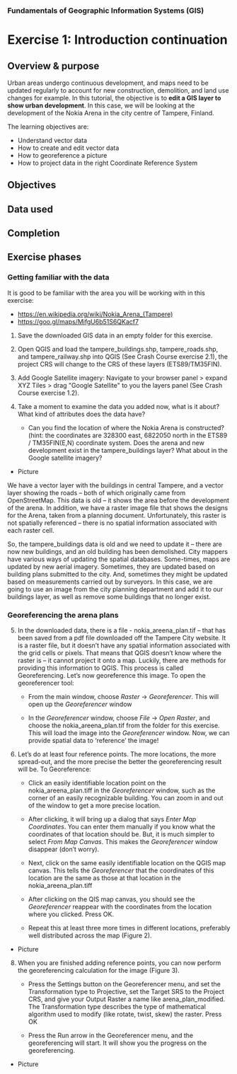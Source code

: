 ### Fundamentals of Geographic Information Systems (GIS)

# Exercise 1: Introduction continuation



## Overview & purpose
Urban areas undergo continuous development, and maps need to be updated regularly to account for new construction, demolition, and land use changes for example. In this tutorial, the objective is to **edit a GIS layer to show urban development**. In this case, we will be looking at the development of the Nokia Arena in the city centre of Tampere, Finland. 

The learning objectives are:
- Understand vector data
- How to create and edit vector data
- How to georeference a picture
- How to project data in the right Coordinate Reference System

## Objectives

## Data used

## Completion

## Exercise phases
### Getting familiar with the data
It is good to be familiar with the area you will be working with in this exercise:
- https://en.wikipedia.org/wiki/Nokia_Arena_(Tampere)
- https://goo.gl/maps/MifgU6b51S6QKacf7

1. Save the downloaded GIS data in an empty folder for this exercise.

2. Open QGIS and load the tampere_buildings.shp, tampere_roads.shp, and tampere_railway.shp into QGIS (See Crash Course exercise 2.1), the project CRS will change to the CRS of these layers (ETS89/TM35FIN).

3. Add Google Satellite imagery: Navigate to your browser panel > expand XYZ Tiles > drag "Google Satellite" to you the layers panel (See Crash Course exercise 1.2).

4. Take a moment to examine the data you added now, what is it about? What kind of attributes does the data have?
	- Can you find the location of where the Nokia Arena is constructed? (hint: the coordinates are 328300 east, 6822050 north in the ETS89 / TM35FIN(E,N) coordinate system. Does the arena and new development exist in the tampere_buildings layer? What about in the Google satellite imagery?

- Picture

We have a vector layer with the buildings in central Tampere, and a vector layer showing the roads – both of which originally came from OpenStreetMap. This data is old – it shows the area before the development of the arena. In addition, we have a raster image file that shows the designs for the Arena, taken from a planning document. Unfortunately, this raster is not spatially referenced – there is no spatial information associated with each raster cell.

So, the tampere_buildings data is old and we need to update it – there are now new buildings, and an old building has been demolished. City mappers have various ways of updating the spatial databases. Some-times, maps are updated by new aerial imagery. Sometimes, they are updated based on building plans submitted to the city. And, sometimes they might be updated based on measurements carried out by surveyors. In this case, we are going to use an image from the city planning department and add it to our buildings layer, as well as remove some buildings that no longer exist.

### Georeferencing the arena plans 

5. In the downloaded data, there is a file - nokia_areena_plan.tif – that has been saved from a pdf file downloaded off the Tampere City website. It is a raster file, but it doesn’t have any spatial information associated with the grid cells or pixels. That means that QGIS doesn’t know where the raster is – it cannot project it onto a map. Luckily, there are methods for providing this information to QGIS. This process is called Georeferencing. Let’s now georeference this image. To open the georeferencer tool:
	- From the main window, choose *Raster* -> *Georeferencer*. This will open up the *Georeferencer* window

	- In the *Georeferencer* window, choose *File* -> *Open Raster*, and choose the nokia_areena_plan.tif from the folder for this exercise. This will load the image into the *Georeferencer* window. Now, we can provide spatial data to ‘reference’ the image!

6. Let’s do at least four reference points. The more locations, the more spread-out, and the more precise the better the georeferencing result will be. To Georeference: 

	- Click an easily identifiable location point on the nokia_areena_plan.tiff in the *Georeferencer* window, such as the corner of an easily recognizable building. You can zoom in and out of the window to get a more precise location.
	
	- After clicking, it will bring up a dialog that says *Enter Map Coordinates*. You can enter them manually if you know what the coordinates of that location should be. But, it is much simpler to select *From Map Canvas*. This makes the *Georeferencer* window disappear (don’t worry).

	- Next, click on the same easily identifiable location on the QGIS map canvas. This tells the *Georeferencer* that the coordinates of this location are the same as those at that location in the nokia_areena_plan.tiff

	- After clicking on the QIS map canvas, you should see the *Georeferencer* reappear with the coordinates from the location where you clicked. Press OK.

	- Repeat this at least three more times in different locations, preferably well distributed across the map (Figure 2).

- Picture

8. When you are finished adding reference points, you can now perform the georeferencing calculation for the image (Figure 3).

	- Press the Settings button on the Georeferencer menu, and set the Transformation type to Projective, set the Target SRS to the Project CRS, and give your Output Raster a name like arena_plan_modified. The Transformation type describes the type of mathematical algorithm used to modify (like rotate, twist, skew) the raster. Press OK

	- Press the Run arrow in the Georeferencer menu, and the georeferencing will start. It will show you the progress on the georeferencing.

- Picture

<!--stackedit_data:
eyJkaXNjdXNzaW9ucyI6eyJXcmFjeFYwYVZSSlI0SUp5Ijp7In
N0YXJ0Ijo2NzMsImVuZCI6NjgzLCJ0ZXh0IjoiT2JqZWN0aXZl
cyJ9LCJBR0NsRE1hanRLVkZGZ0x6Ijp7InN0YXJ0Ijo2ODUsIm
VuZCI6Njk3LCJ0ZXh0IjoiIyMgRGF0YSB1c2VkIn0sIjB2TE9q
dlFUYVdYVHp2aUgiOnsic3RhcnQiOjY5OSwiZW5kIjo3MTIsIn
RleHQiOiIjIyBDb21wbGV0aW9uIn0sIlc4UDdRWWZXWHJ2T1JG
cmQiOnsic3RhcnQiOjE3OTcsImVuZCI6MTgwNCwidGV4dCI6Il
BpY3R1cmUifSwiaUU3TmdBeFhnMGN6N3JDeSI6eyJzdGFydCI6
NDk1MCwiZW5kIjo0OTU3LCJ0ZXh0IjoiUGljdHVyZSJ9LCJOZH
pwUWZOM3FmOVdVQ0k0Ijp7InN0YXJ0Ijo1NTYyLCJlbmQiOjU1
NzEsInRleHQiOiItIFBpY3R1cmUifX0sImNvbW1lbnRzIjp7Im
g3NjRtV0hiM0pZN3UxTk0iOnsiZGlzY3Vzc2lvbklkIjoiV3Jh
Y3hWMGFWUkpSNElKeSIsInN1YiI6ImdoOjQwMzA0Nzg4IiwidG
V4dCI6IkNvbWUgYmFjayB0byB0aGlzIGFmdGVyIGZpbmlzaGlu
ZyB0aGUgZXhlcmNpc2UgcGhhc2UiLCJjcmVhdGVkIjoxNjg2Mj
AyMzAwMDkwfSwiQVFpNnVQVElvVDJHOUM1UiI6eyJkaXNjdXNz
aW9uSWQiOiJBR0NsRE1hanRLVkZGZ0x6Iiwic3ViIjoiZ2g6ND
AzMDQ3ODgiLCJ0ZXh0IjoiU2FtZSBhcyBhYm92ZSIsImNyZWF0
ZWQiOjE2ODYyMDIzMjE0MTB9LCJOOUE2NkcwaTJRUVVFRzZuIj
p7ImRpc2N1c3Npb25JZCI6IjB2TE9qdlFUYVdYVHp2aUgiLCJz
dWIiOiJnaDo0MDMwNDc4OCIsInRleHQiOiJTYW1lIGFzIGFib3
ZlIiwiY3JlYXRlZCI6MTY4NjIwMjMyOTQ4Mn0sImpZVGhEc0tm
V0xBcFRwVloiOnsiZGlzY3Vzc2lvbklkIjoiVzhQN1FZZldYcn
ZPUkZyZCIsInN1YiI6ImdoOjQwMzA0Nzg4IiwidGV4dCI6Ikdp
dGh1YiIsImNyZWF0ZWQiOjE2ODYyMDQ3NTE3Nzd9LCJlc0FtZ3
RwR1VaMVVGRmxNIjp7ImRpc2N1c3Npb25JZCI6ImlFN05nQXhY
ZzBjejdyQ3kiLCJzdWIiOiJnaDo0MDMwNDc4OCIsInRleHQiOi
JHaXRodWIiLCJjcmVhdGVkIjoxNjg2MjA0NzY1NTc5fSwidnBF
ekpqOXVieW1GTERjcCI6eyJkaXNjdXNzaW9uSWQiOiJOZHpwUW
ZOM3FmOVdVQ0k0Iiwic3ViIjoiZ2g6NDAzMDQ3ODgiLCJ0ZXh0
IjoiR2l0aHViIiwiY3JlYXRlZCI6MTY4NjIwNDg1NjMzN319LC
JoaXN0b3J5IjpbMTE0MjU5NjgyNiwtMTU5NTQ4NjU3Nl19
-->